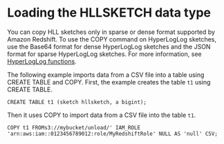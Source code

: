 # Loading the HLLSKETCH data type<a name="copy-usage_notes-hll"></a>

You can copy HLL sketches only in sparse or dense format supported by Amazon Redshift\. To use the COPY command on HyperLogLog sketches, use the Base64 format for dense HyperLogLog sketches and the JSON format for sparse HyperLogLog sketches\. For more information, see [HyperLogLog functions](hyperloglog-functions.md)\. 

The following example imports data from a CSV file into a table using CREATE TABLE and COPY\. First, the example creates the table `t1` using CREATE TABLE\.

```
CREATE TABLE t1 (sketch hllsketch, a bigint);
```

Then it uses COPY to import data from a CSV file into the table `t1`\. 

```
COPY t1 FROMs3://mybucket/unload/' IAM_ROLE 'arn:aws:iam::0123456789012:role/MyRedshiftRole' NULL AS 'null' CSV;
```